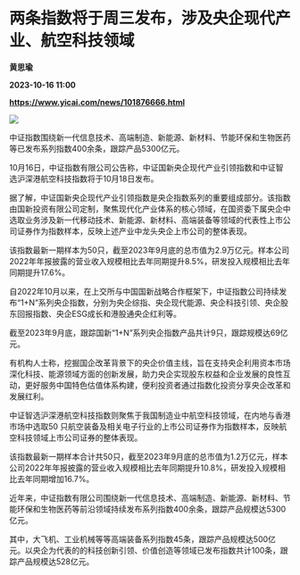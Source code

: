 # 两条指数将于周三发布，涉及央企现代产业、航空科技领域
**黄思瑜**

**2023-10-16 11:00**

**https://www.yicai.com/news/101876666.html**

![](https://imgcdn.yicai.com/uppics/slides/2023/10/5574b29ab3c8104c80a65525c8fa4b3a.jpg)

中证指数围绕新一代信息技术、高端制造、新能源、新材料、节能环保和生物医药等已发布系列指数400余条，跟踪产品5300亿元。

10月16日，中证指数有限公司公告称，中证国新央企现代产业引领指数和中证智选沪深港航空科技指数将于10月18日发布。

据了解，中证国新央企现代产业引领指数是央企指数系列的重要组成部分。该指数由国新投资有限公司定制，聚焦现代化产业体系的核心领域，在国资委下属央企中选取业务涉及新一代移动技术、新能源、新材料、高端装备等领域的代表性上市公司证券作为指数样本，反映上述产业中龙头央企上市公司的整体表现。

该指数最新一期样本为50只，截至2023年9月底的总市值为2.9万亿元。样本公司2022年年报披露的营业收入规模相比去年同期提升8.5%，研发投入规模相比去年同期提升17.6%。

自2022年10月以来，在上交所与中国国新战略合作框架下，中证指数公司持续发布“1+N”系列央企指数，分别为央企综指、央企现代能源、央企科技引领、央企股东回报指数、央企ESG成长和港股通央企红利等。

截至2023年9月底，跟踪国新“1+N”系列央企指数产品共计9只，跟踪规模达69亿元。

有机构人士称，挖掘国企改革背景下的央企价值主线，旨在支持央企利用资本市场深化科技、能源领域方面的创新发展，助力央企实现股东权益和企业发展的良性互动，更好服务中国特色估值体系构建，便利投资者通过指数化投资分享央企改革和发展红利。

中证智选沪深港航空科技指数则聚焦于我国制造业中航空科技领域，在内地与香港市场中选取50 只航空装备及相关电子行业的上市公司证券作为指数样本，反映航空科技领域上市公司证券的整体表现。

该指数最新一期样本合计共50只，截至2023年9月底的总市值为1.2万亿元，样本公司2022年年报披露的营业收入规模相比去年同期提升10.8%，研发投入规模相比去年同期增加16.7%。

近年来，中证指数有限公司围绕新一代信息技术、高端制造、新能源、新材料、节能环保和生物医药等前沿领域持续发布系列指数400余条，跟踪产品规模达5300亿元。

其中，大飞机、工业机械等等高端装备系列指数45条，跟踪产品规模达500亿元。以央企为代表的的科技创新引领、价值创造等领域已发布指数共计100条，跟踪产品规模达528亿元。